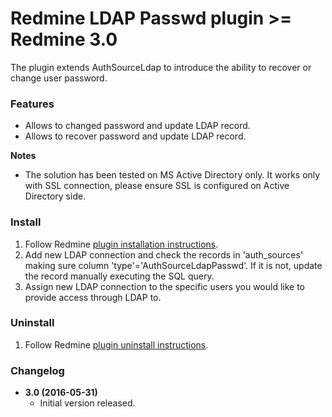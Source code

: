 # Redmine LDAP Passwd plugin >= Redmine 3.0

The plugin extends AuthSourceLdap to introduce the ability to recover or change user password.

### Features

* Allows to changed password and update LDAP record.
* Allows to recover password and update LDAP record.

**Notes**

* The solution has been tested on MS Active Directory only. It works only with SSL connection, please ensure SSL is configured on Active Directory side.

### Install

1. Follow Redmine [plugin installation instructions](http://www.redmine.org/projects/redmine/wiki/Plugins#Installing-a-plugin).
2. Add new LDAP connection and check the records in 'auth_sources' making sure column 'type'='AuthSourceLdapPasswd'. If it is not, update the record manually executing the SQL query.
3. Assign new LDAP connection to the specific users you would like to provide access through LDAP to.

### Uninstall

1. Follow Redmine [plugin uninstall instructions](http://www.redmine.org/projects/redmine/wiki/Plugins#Uninstalling-a-plugin).

### Changelog

* **3.0 (2016-05-31)**
    * Initial version released.